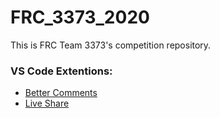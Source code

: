 ﻿# FRC_3373_2020

This is FRC Team 3373's competition repository.

### VS Code Extentions:
- [Better Comments](https://marketplace.visualstudio.com/items?itemName=aaron-bond.better-comments)
- [Live Share](https://marketplace.visualstudio.com/items?itemName=MS-vsliveshare.vsliveshare)
